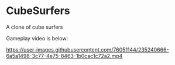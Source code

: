# CubeSurfers
A clone of cube surfers

Gameplay video is below:


https://user-images.githubusercontent.com/76051144/235240666-6a5a1498-3c77-4e75-8463-1b0cac1c72a2.mp4

